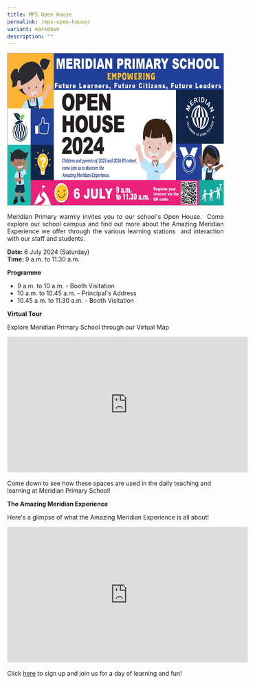 ```yaml
---
title: MPS Open House
permalink: /mps-open-house/
variant: markdown
description: ""
---
```

<img src="/images/About%20As/2024_Open_House_invitation_for_Kindergartens_24_Apr_24.jpg" style="width:650px;height:355px;float:center">

<p align="justify">Meridian Primary warmly invites you to our school's Open House.&nbsp; Come explore our school campus and find out more about the Amazing Meridian Experience we offer through the various learning stations&nbsp; and interaction with our staff and students.</p>

<b>Date: </b>6 July 2024 (Saturday)<br>
<b>Time: </b> 9 a.m. to 11.30 a.m. <br>

<b>Programme</b>
<ul>
  <li>9 a.m. to 10 a.m. - Booth Visitation</li>
  <li>10 a.m. to 10.45 a.m. - Principal's Address</li>
  <li>10.45 a.m. to 11.30 a.m. - Booth Visitation</li>
</ul> 

<b>Virtual Tour</b>
<p>Explore Meridian Primary School through our Virtual Map</p>

<iframe allowfullscreen="" allow="accelerometer; autoplay; clipboard-write; encrypted-media; gyroscope; picture-in-picture; web-share" frameborder="0" title="YouTube video player" src="https://www.youtube.com/embed/Z8-de9W6kok?si=KE7Fafk_gy4ArZzV" height="315" width="560"></iframe>

<p>Come down to see how these spaces are used in the daily teaching and learning at Meridian Primary School!</p>

<b>The Amazing Meridian Experience</b>

<p>Here's a glimpse of what the Amazing Meridian Experience is all about!</p>

<iframe allowfullscreen="" allow="accelerometer; autoplay; clipboard-write; encrypted-media; gyroscope; picture-in-picture; web-share" frameborder="0" title="YouTube video player" src="https://www.youtube.com/embed/bdy7alYQ8X8?si=lQveEBy8XpaSI5Xz" height="315" width="560"></iframe>

<p>Click <a href="https://form.gov.sg/66146d532853743d7a2f967a">here</a> to sign up and join us for a day of learning and fun!</p>